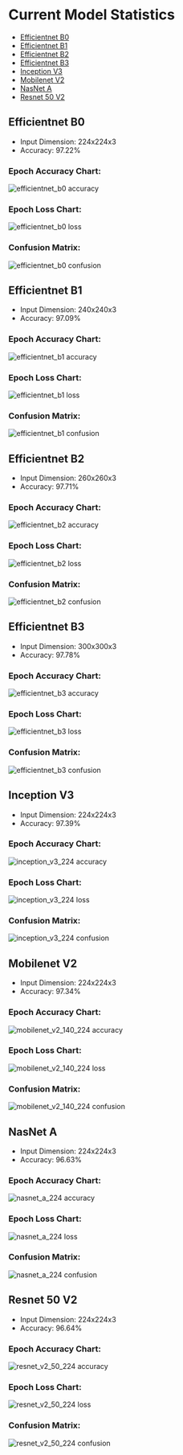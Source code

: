# Current Model Statistics

* [Efficientnet B0](#efficientnet-b0)
* [Efficientnet B1](#efficientnet-b1)
* [Efficientnet B2](#efficientnet-b2)
* [Efficientnet B3](#efficientnet-b3)
* [Inception V3](#inception-v3)
* [Mobilenet V2](#mobilenet-v2)
* [NasNet A](#nasnet-a)
* [Resnet 50 V2](#resnet-50-v2)

## Efficientnet B0
* Input Dimension: 224x224x3
* Accuracy: 97.22%

### Epoch Accuracy Chart:
![efficientnet_b0 accuracy](../_art/model_data/efficientnet_b0/epoch_accuracy.svg)

### Epoch Loss Chart:
![efficientnet_b0 loss](../_art/model_data/efficientnet_b0/epoch_loss.svg)

### Confusion Matrix:
![efficientnet_b0 confusion](../_art/model_data/efficientnet_b0/confusion_matrix.png)

## Efficientnet B1
* Input Dimension: 240x240x3
* Accuracy: 97.09%

### Epoch Accuracy Chart:
![efficientnet_b1 accuracy](../_art/model_data/efficientnet_b1/epoch_accuracy.svg)

### Epoch Loss Chart:
![efficientnet_b1 loss](../_art/model_data/efficientnet_b1/epoch_loss.svg)

### Confusion Matrix:
![efficientnet_b1 confusion](../_art/model_data/efficientnet_b1/confusion_matrix.png)

## Efficientnet B2
* Input Dimension: 260x260x3
* Accuracy: 97.71%

### Epoch Accuracy Chart:
![efficientnet_b2 accuracy](../_art/model_data/efficientnet_b2/epoch_accuracy.svg)

### Epoch Loss Chart:
![efficientnet_b2 loss](../_art/model_data/efficientnet_b2/epoch_loss.svg)

### Confusion Matrix:
![efficientnet_b2 confusion](../_art/model_data/efficientnet_b2/confusion_matrix.png)

## Efficientnet B3
* Input Dimension: 300x300x3
* Accuracy: 97.78%

### Epoch Accuracy Chart:
![efficientnet_b3 accuracy](../_art/model_data/efficientnet_b3/epoch_accuracy.svg)

### Epoch Loss Chart:
![efficientnet_b3 loss](../_art/model_data/efficientnet_b3/epoch_loss.svg)

### Confusion Matrix:
![efficientnet_b3 confusion](../_art/model_data/efficientnet_b3/confusion_matrix.png)

## Inception V3
* Input Dimension: 224x224x3
* Accuracy: 97.39%

### Epoch Accuracy Chart:
![inception_v3_224 accuracy](../_art/model_data/inception_v3_224/epoch_accuracy.svg)

### Epoch Loss Chart:
![inception_v3_224 loss](../_art/model_data/inception_v3_224/epoch_loss.svg)

### Confusion Matrix:
![inception_v3_224 confusion](../_art/model_data/inception_v3_224/confusion_matrix.png)

## Mobilenet V2
* Input Dimension: 224x224x3
* Accuracy: 97.34%

### Epoch Accuracy Chart:
![mobilenet_v2_140_224 accuracy](../_art/model_data/mobilenet_v2_140_224/epoch_accuracy.svg)

### Epoch Loss Chart:
![mobilenet_v2_140_224 loss](../_art/model_data/mobilenet_v2_140_224/epoch_loss.svg)

### Confusion Matrix:
![mobilenet_v2_140_224 confusion](../_art/model_data/mobilenet_v2_140_224/confusion_matrix.png)

## NasNet A
* Input Dimension: 224x224x3
* Accuracy: 96.63%

### Epoch Accuracy Chart:
![nasnet_a_224 accuracy](../_art/model_data/nasnet_a_224/epoch_accuracy.svg)

### Epoch Loss Chart:
![nasnet_a_224 loss](../_art/model_data/nasnet_a_224/epoch_loss.svg)

### Confusion Matrix:
![nasnet_a_224 confusion](../_art/model_data/nasnet_a_224/confusion_matrix.png)

## Resnet 50 V2
* Input Dimension: 224x224x3
* Accuracy: 96.64%

### Epoch Accuracy Chart:
![resnet_v2_50_224 accuracy](../_art/model_data/resnet_v2_50_224/epoch_accuracy.svg)

### Epoch Loss Chart:
![resnet_v2_50_224 loss](../_art/model_data/resnet_v2_50_224/epoch_loss.svg)

### Confusion Matrix:
![resnet_v2_50_224 confusion](../_art/model_data/resnet_v2_50_224/confusion_matrix.png)